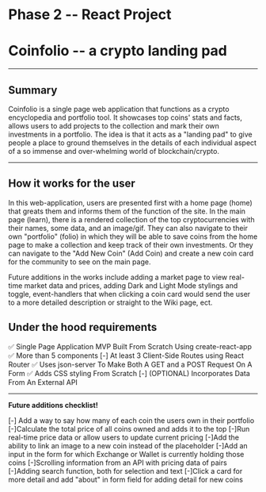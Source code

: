 # Phase 2 -- React Project
# Coinfolio -- a crypto landing pad


-----------------------------------------------------------------------------------------


## Summary


Coinfolio is a single page web application that functions as a crypto encyclopedia and portfolio tool. It showcases top coins' stats and facts, allows users to add projects to the collection and mark their own investments in a portfolio. The idea is that it acts as a "landing pad" to give people a place to ground themselves in the details of each individual aspect of a so immense and over-whelming world of blockchain/crypto.


-----------------------------------------------------------------------------------------


## How it works for the user


In this web-application, users are presented first with a home page (home) that greats them and informs them of the function of the site. In the main page (learn), there is a rendered collection of the top cryptocurrencies with their names, some data, and an image/gif. They can also navigate to their own "portfolio" (folio) in which they will be able to save coins from the home page to make a collection and keep track of their own investments. Or they can navigate to the "Add New Coin" (Add Coin) and create a new coin card for the community to see on the main page.


Future additions in the works include adding a market page to view real-time market data and prices, adding Dark and Light Mode stylings and toggle, event-handlers that when clicking a coin card would send the user to a more detailed description or straight to the Wiki page, ect. 


## Under the hood requirements


✅ Single Page Application MVP Built From Scratch Using create-react-app
✅ More than 5 components
[-] At least 3 Client-Side Routes using React Router
✅ Uses json-server To Make Both A GET and a POST Request On A Form
✅ Adds CSS styling From Scratch
[-] (OPTIONAL) Incorporates Data From An External API


-----------------------------------------------------------------------------------------


**Future additions checklist!**


[-] Add a way to say how many of each coin the users own in their portfolio
[-]Calculate the total price of all coins owned and adds it to the top
[-]Run real-time price data or allow users to update current pricing
[-]Add the ability to link an image to a new coin instead of the placeholder
[-]Add an input in the form for which Exchange or Wallet is currently holding those coins
[-]Scrolling information from an API with pricing data of pairs
[-]Adding search function, both for selection and text
[-]Click a card for more detail and add "about" in form field for adding detail for new coins
